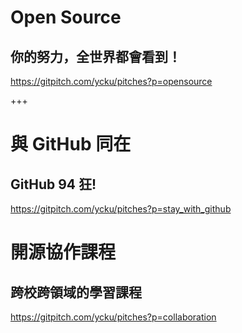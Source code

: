# Open Source
## 你的努力，全世界都會看到！
https://gitpitch.com/ycku/pitches?p=opensource

+++

# 與 GitHub 同在
## GitHub 94 狂!
https://gitpitch.com/ycku/pitches?p=stay_with_github

# 開源協作課程
## 跨校跨領域的學習課程
https://gitpitch.com/ycku/pitches?p=collaboration
